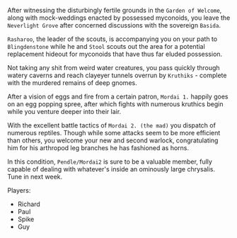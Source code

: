 After witnessing the disturbingly fertile grounds in the `Garden of Welcome`, along with mock-weddings enacted by possessed myconoids, you leave the `Neverlight Grove` after concerned discussions with the sovereign `Basida`.

`Rasharoo`, the leader of the scouts, is accompanying you on your path to `Blingdenstone` while he and `Stool` scouts out the area for a potential replacement hideout for myconoids that have thus far eluded possession.

Not taking any shit from weird water creatures, you pass quickly through watery caverns and reach clayeyer tunnels overrun by `Kruthiks` - complete with the murdered remains of deep gnomes.

After a vision of eggs and fire from a certain patron, `Mordai 1.` happily goes on an egg popping spree, after which fights with numerous kruthics begin while you venture deeper into their lair.

With the excellent battle tactics of `Mordai 2. (the mad)` you dispatch of numerous reptiles. Though while some attacks seem to be more efficient than others, you welcome your new and second warlock, congratulating him for his arthropod leg branches he has fashioned as horns.

In this condition, `Pendle/Mordai2` is sure to be a valuable member, fully capable of dealing with whatever's inside an ominously large chrysalis. Tune in next week.

Players:
- Richard
- Paul
- Spike
- Guy
